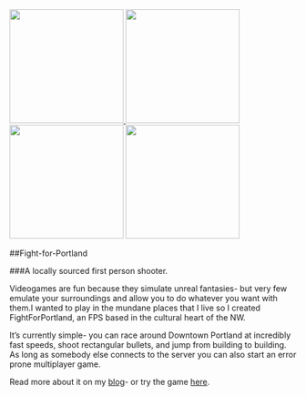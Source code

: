 
<a href="http://blog.luciannovosel.com/wp-content/uploads/2013/03/Screen-Shot-2013-03-12-at-4.41.08-PM.png">
  <img src="http://blog.luciannovosel.com/wp-content/uploads/2013/03/Screen-Shot-2013-03-12-at-4.41.08-PM.png" width="200px">
</a>
<a http://blog.luciannovosel.com/wp-content/uploads/2013/03/Screen-Shot-2013-03-12-at-4.40.52-PM.png">
  <img src="http://blog.luciannovosel.com/wp-content/uploads/2013/03/Screen-Shot-2013-03-12-at-4.40.52-PM.png" width="200px">
</a>
<a http://blog.luciannovosel.com/wp-content/uploads/2013/03/Screen-Shot-2013-03-27-at-1.47.22-PM.png">
  <img src="http://blog.luciannovosel.com/wp-content/uploads/2013/03/Screen-Shot-2013-03-27-at-1.47.22-PM.png" width="200px">
</a>
<a http://blog.luciannovosel.com/wp-content/uploads/2013/03/Screen-Shot-2013-03-27-at-1.47.59-PM.png">
  <img src="http://blog.luciannovosel.com/wp-content/uploads/2013/03/Screen-Shot-2013-03-27-at-1.47.59-PM.png" width="200px">
</a>


##Fight-for-Portland


###A locally sourced first person shooter.  


Videogames are fun because they simulate unreal fantasies- but very few emulate your surroundings and allow you to do whatever you want with them.I wanted to play in the mundane places that I live so I created FightForPortland, an FPS based in the cultural heart of the NW.

It’s currently simple- you can race around Downtown Portland at incredibly fast speeds, shoot rectangular bullets, and jump from building to building. As long as somebody else connects to the server you can also start an error prone multiplayer game.


Read more about it on my [blog](http://blog.luciannovosel.com/?p=35 "Life your Game")- or try the game [here](projects.luciannovosel.com/FightForPortland/FightForPortland.html "Fight for Portland the game").
